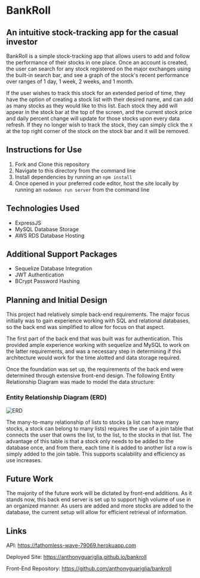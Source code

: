 # BankRoll
## An intuitive stock-tracking app for the casual investor

BankRoll is a simple stock-tracking app that allows users to add and follow the performance of their stocks in one place. Once an account is created, the user can search for any stock registered on the major exchanges using the built-in search bar, and see a graph of the stock's recent performance over ranges of 1 day, 1 week, 2 weeks, and 1 month. 

If the user wishes to track this stock for an extended period of time, they have the option of creating a stock list with their desired name, and can add as many stocks as they would like to this list. Each stock they add will appear in the stock bar at the top of the screen, and the current stock price and daily percent change will update for those stocks upon every data refresh. If they no longer wish to track the stock, they can simply click the `X` at the top right corner of the stock on the stock bar and it will be removed.

## Instructions for Use
1. Fork and Clone this repository
2. Navigate to this directory from the command line
3. Install dependencies by running an `npm install`
4. Once opened in your preferred code editor, host the site locally by running an `nodemon run server` from the command line

## Technologies Used
- ExpressJS
- MySQL Database Storage
- AWS RDS Database Hosting

## Additional Support Packages
- Sequelize Database Integration
- JWT Authentication
- BCrypt Password Hashing

## Planning and Initial Design

This project had relatively simple back-end requirements. The major focus initially was to gain experience working with SQL and relational databases, so the back end was simplified to allow for focus on that aspect. 

The first part of the back end that was built was for authentication. This provided ample experience working with sequelize and MySQL to work on the latter requirements, and was a necessary step in determining if this architecture would work for the time alotted and data storage required.

Once the foundation was set up, the requirements of the back end were determined through extensive front-end design. The following Entity Relationship Diagram was made to model the data structure:

### Entity Relationship Diagram (ERD)

![ERD](https://i.imgur.com/ilBZcGN.png)

The many-to-many relationship of lists to stocks (a list can have many stocks, a stock can belong to many lists) requires the use of a join table that connects the user that owns the list, to the list, to the stocks in that list. The advantage of this table is that a stock only needs to be added to the database once, and from there, each time it is added to another list a row is simply added to the join table. This supports scalability and efficiency as use increases.

## Future Work
The majority of the future work will be dictated by front-end additions. As it stands now, this back end server is set up to support high volume of use in an organized manner. As users are added and more stocks are added to the database, the current setup will allow for efficient retrieval of information.

## Links
API: https://fathomless-wave-79069.herokuapp.com

Deployed Site: https://anthonyguariglia.github.io/bankroll

Front-End Repository: https://github.com/anthonyguariglia/bankroll